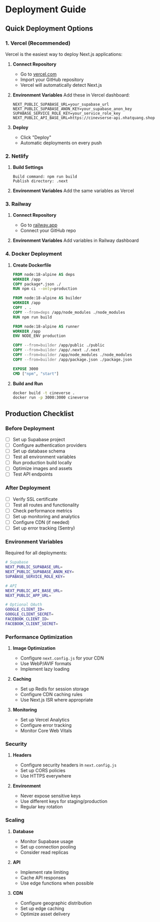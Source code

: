 # Deployment Guide

## Quick Deployment Options

### 1. Vercel (Recommended)

Vercel is the easiest way to deploy Next.js applications:

1. **Connect Repository**
   - Go to [vercel.com](https://vercel.com)
   - Import your GitHub repository
   - Vercel will automatically detect Next.js

2. **Environment Variables**
   Add these in Vercel dashboard:
   ```
   NEXT_PUBLIC_SUPABASE_URL=your_supabase_url
   NEXT_PUBLIC_SUPABASE_ANON_KEY=your_supabase_anon_key
   SUPABASE_SERVICE_ROLE_KEY=your_service_role_key
   NEXT_PUBLIC_API_BASE_URL=https://cinevserse-api.nhatquang.shop
   ```

3. **Deploy**
   - Click "Deploy"
   - Automatic deployments on every push

### 2. Netlify

1. **Build Settings**
   ```
   Build command: npm run build
   Publish directory: .next
   ```

2. **Environment Variables**
   Add the same variables as Vercel

### 3. Railway

1. **Connect Repository**
   - Go to [railway.app](https://railway.app)
   - Connect your GitHub repo

2. **Environment Variables**
   Add variables in Railway dashboard

### 4. Docker Deployment

1. **Create Dockerfile**
   ```dockerfile
   FROM node:18-alpine AS deps
   WORKDIR /app
   COPY package*.json ./
   RUN npm ci --only=production

   FROM node:18-alpine AS builder
   WORKDIR /app
   COPY . .
   COPY --from=deps /app/node_modules ./node_modules
   RUN npm run build

   FROM node:18-alpine AS runner
   WORKDIR /app
   ENV NODE_ENV production

   COPY --from=builder /app/public ./public
   COPY --from=builder /app/.next ./.next
   COPY --from=builder /app/node_modules ./node_modules
   COPY --from=builder /app/package.json ./package.json

   EXPOSE 3000
   CMD ["npm", "start"]
   ```

2. **Build and Run**
   ```bash
   docker build -t cineverse .
   docker run -p 3000:3000 cineverse
   ```

## Production Checklist

### Before Deployment

- [ ] Set up Supabase project
- [ ] Configure authentication providers
- [ ] Set up database schema
- [ ] Test all environment variables
- [ ] Run production build locally
- [ ] Optimize images and assets
- [ ] Test API endpoints

### After Deployment

- [ ] Verify SSL certificate
- [ ] Test all routes and functionality
- [ ] Check performance metrics
- [ ] Set up monitoring and analytics
- [ ] Configure CDN (if needed)
- [ ] Set up error tracking (Sentry)

### Environment Variables

Required for all deployments:

```bash
# Supabase
NEXT_PUBLIC_SUPABASE_URL=
NEXT_PUBLIC_SUPABASE_ANON_KEY=
SUPABASE_SERVICE_ROLE_KEY=

# API
NEXT_PUBLIC_API_BASE_URL=
NEXT_PUBLIC_APP_URL=

# Optional OAuth
GOOGLE_CLIENT_ID=
GOOGLE_CLIENT_SECRET=
FACEBOOK_CLIENT_ID=
FACEBOOK_CLIENT_SECRET=
```

### Performance Optimization

1. **Image Optimization**
   - Configure `next.config.js` for your CDN
   - Use WebP/AVIF formats
   - Implement lazy loading

2. **Caching**
   - Set up Redis for session storage
   - Configure CDN caching rules
   - Use Next.js ISR where appropriate

3. **Monitoring**
   - Set up Vercel Analytics
   - Configure error tracking
   - Monitor Core Web Vitals

### Security

1. **Headers**
   - Configure security headers in `next.config.js`
   - Set up CORS policies
   - Use HTTPS everywhere

2. **Environment**
   - Never expose sensitive keys
   - Use different keys for staging/production
   - Regular key rotation

### Scaling

1. **Database**
   - Monitor Supabase usage
   - Set up connection pooling
   - Consider read replicas

2. **API**
   - Implement rate limiting
   - Cache API responses
   - Use edge functions when possible

3. **CDN**
   - Configure geographic distribution
   - Set up edge caching
   - Optimize asset delivery